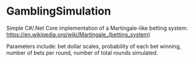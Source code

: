 # GamblingSimulation
Simple C#/.Net Core implementation of a Martingale-like betting system:
https://en.wikipedia.org/wiki/Martingale_(betting_system)

Parameters include: bet dollar scales, probability of each bet winning, number of bets per round, number of total rounds simulated.

